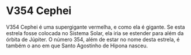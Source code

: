 # V354 Cephei

V354 Cephei é uma supergigante vermelha, e como ela é gigante. Se esta estrela
fosse colocada no Sistema Solar, ela iria se estender para além da órbita de
Júpiter. O número 354, além de estar no nome desta estrela, é também o ano em
que Santo Agostinho de Hipona nasceu.
